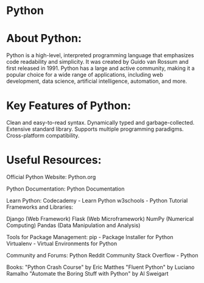 # Python
# About Python:
Python is a high-level, interpreted programming language that emphasizes code readability and simplicity. It was created by Guido van Rossum and first released in 1991. Python has a large and active community, making it a popular choice for a wide range of applications, including web development, data science, artificial intelligence, automation, and more.

# Key Features of Python:

Clean and easy-to-read syntax.
Dynamically typed and garbage-collected.
Extensive standard library.
Supports multiple programming paradigms.
Cross-platform compatibility.

# Useful Resources:
Official Python Website:
Python.org

Python Documentation:
Python Documentation

Learn Python:
Codecademy - Learn Python
w3schools - Python Tutorial
Frameworks and Libraries:

Django (Web Framework)
Flask (Web Microframework)
NumPy (Numerical Computing)
Pandas (Data Manipulation and Analysis)

Tools for Package Management:
pip - Package Installer for Python
Virtualenv - Virtual Environments for Python

Community and Forums:
Python Reddit Community
Stack Overflow - Python

Books:
"Python Crash Course" by Eric Matthes
"Fluent Python" by Luciano Ramalho
"Automate the Boring Stuff with Python" by Al Sweigart
